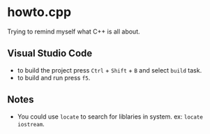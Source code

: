 # howto.cpp
Trying to remind myself what C++ is all about.

## Visual Studio Code
* to build the project press `Ctrl` + `Shift` + `B` and select `build` task.
* to build and run press `f5`.

## Notes
* You could use `locate` to search for liblaries in system. ex: `locate iostream`.
